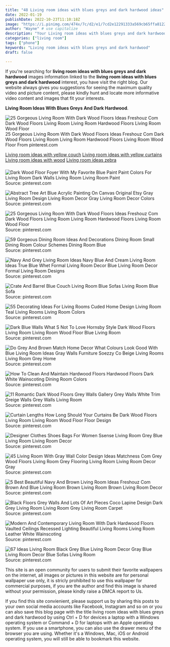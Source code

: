 ```yaml
---
title: "48 Living room ideas with blues greys and dark hardwood ideas"
date: 2022-01-19
publishDate: 2022-10-23T11:10:18Z
image: "https://i.pinimg.com/474x/7c/d2/e1/7cd2e12291333a569cb65ffa8122d0c7.jpg"
author: "Wayne" # use capitalize
description: "Your Living room ideas with blues greys and dark hardwood images are ready. Living room ideas with blues greys and dark hardwood are a topic that is being searched for and liked by netizens today. You can Find and Download the Living room ideas with blues greys and dark hardwood files here. Download all free photos."
categories: ["living room"]
tags: ["phone"]
keywords: "Living room ideas with blues greys and dark hardwood"
draft: false

---
```


If you're searching for **living room ideas with blues greys and dark hardwood** images information linked to the **living room ideas with blues greys and dark hardwood** interest, you have visit the right  blog.  Our website always  gives you  suggestions  for seeing  the maximum  quality video and picture  content, please kindly hunt and locate more informative video content and images  that fit your interests.

**Living Room Ideas With Blues Greys And Dark Hardwood**. 

![25 Gorgeous Living Room With Dark Wood Floors Ideas Freshouz Com Dark Wood Floors Living Room Living Room Hardwood Floors Living Room Wood Floor](https://i.pinimg.com/originals/c4/83/fa/c483fae7b9a79be4a1bea5be79fb28a2.jpg "25 Gorgeous Living Room With Dark Wood Floors Ideas Freshouz Com Dark Wood Floors Living Room Living Room Hardwood Floors Living Room Wood Floor")
25 Gorgeous Living Room With Dark Wood Floors Ideas Freshouz Com Dark Wood Floors Living Room Living Room Hardwood Floors Living Room Wood Floor From pinterest.com

[Living room ideas with yellow couch](/living-room-ideas-with-yellow-couch/)
[Living room ideas with yellow curtains](/living-room-ideas-with-yellow-curtains/)
[Living room ideas with wood](/living-room-ideas-with-wood/)
[Living room ideas zebra](/living-room-ideas-zebra/)



### 

 


![Dark Wood Floor Foyer With My Favorite Blue Paint Paint Colors For Living Room Dark Walls Living Room Living Room Paint](https://i.pinimg.com/originals/36/99/11/369911a9c22159da41d9021c41ec686f.jpg "Dark Wood Floor Foyer With My Favorite Blue Paint Paint Colors For Living Room Dark Walls Living Room Living Room Paint")
Source: pinterest.com

 

![Abstract Tree Art Blue Acrylic Painting On Canvas Original Etsy Gray Living Room Design Living Room Decor Gray Living Room Decor Colors](https://i.pinimg.com/564x/fc/34/b3/fc34b30c9fbce3c1e1073feff4b4f318.jpg "Abstract Tree Art Blue Acrylic Painting On Canvas Original Etsy Gray Living Room Design Living Room Decor Gray Living Room Decor Colors")
Source: pinterest.com

 

![25 Gorgeous Living Room With Dark Wood Floors Ideas Freshouz Com Dark Wood Floors Living Room Living Room Hardwood Floors Living Room Wood Floor](https://i.pinimg.com/originals/c4/83/fa/c483fae7b9a79be4a1bea5be79fb28a2.jpg "25 Gorgeous Living Room With Dark Wood Floors Ideas Freshouz Com Dark Wood Floors Living Room Living Room Hardwood Floors Living Room Wood Floor")
Source: pinterest.com

 

![59 Gorgeous Dining Room Ideas And Decorations Dining Room Small Dining Room Colour Schemes Dining Room Blue](https://i.pinimg.com/originals/1a/06/12/1a061203c62957d8cb13c2c24365732a.jpg "59 Gorgeous Dining Room Ideas And Decorations Dining Room Small Dining Room Colour Schemes Dining Room Blue")
Source: pinterest.com

 

![Navy And Grey Living Room Ideas Navy Blue And Cream Living Room Ideas True Blue Whet Formal Living Room Decor Blue Living Room Decor Formal Living Room Designs](https://i.pinimg.com/474x/7e/f6/34/7ef6349f7bbe390dfb7e107911c25e12.jpg "Navy And Grey Living Room Ideas Navy Blue And Cream Living Room Ideas True Blue Whet Formal Living Room Decor Blue Living Room Decor Formal Living Room Designs")
Source: pinterest.com

 

![Crate And Barrel Blue Couch Living Room Blue Sofas Living Room Blue Sofa](https://i.pinimg.com/originals/1c/cb/fc/1ccbfc06f0e83a1017cfdcfd7a9b7fb6.jpg "Crate And Barrel Blue Couch Living Room Blue Sofas Living Room Blue Sofa")
Source: pinterest.com

 

![55 Decorating Ideas For Living Rooms Cuded Home Design Living Room Teal Living Rooms Living Room Colors](https://i.pinimg.com/originals/ef/96/18/ef96182d4a7d5fe0ad77362da345e8dd.jpg "55 Decorating Ideas For Living Rooms Cuded Home Design Living Room Teal Living Rooms Living Room Colors")
Source: pinterest.com

 

![Dark Blue Walls What S Not To Love Hornsby Style Dark Wood Floors Living Room Living Room Wood Floor Blue Living Room](https://i.pinimg.com/originals/ea/47/33/ea4733c10106b622e04d64ac1e924043.jpg "Dark Blue Walls What S Not To Love Hornsby Style Dark Wood Floors Living Room Living Room Wood Floor Blue Living Room")
Source: pinterest.com

 

![Do Grey And Brown Match Home Decor What Colours Look Good With Blue Living Room Ideas Gray Walls Furniture Soezzy Co Beige Living Rooms Living Room Grey Home](https://i.pinimg.com/originals/ca/5d/da/ca5dda0f0c397116ff766ffeb18fcc65.jpg "Do Grey And Brown Match Home Decor What Colours Look Good With Blue Living Room Ideas Gray Walls Furniture Soezzy Co Beige Living Rooms Living Room Grey Home")
Source: pinterest.com

 

![How To Clean And Maintain Hardwood Floors Hardwood Floors Dark White Wainscoting Dining Room Colors](https://i.pinimg.com/originals/53/d5/0a/53d50a939a6727e20d73e8745974c9aa.jpg "How To Clean And Maintain Hardwood Floors Hardwood Floors Dark White Wainscoting Dining Room Colors")
Source: pinterest.com

 

![11 Romantic Dark Wood Floors Grey Walls Gallery Grey Walls White Trim Greige Walls Grey Walls Living Room](https://i.pinimg.com/originals/b6/29/04/b6290440d0e6eb8f086589f9c6a1ed44.jpg "11 Romantic Dark Wood Floors Grey Walls Gallery Grey Walls White Trim Greige Walls Grey Walls Living Room")
Source: pinterest.com

 

![Curtain Lengths How Long Should Your Curtains Be Dark Wood Floors Living Room Living Room Wood Floor Floor Design](https://i.pinimg.com/600x315/f9/07/cd/f907cd7f64deb5a494fb52bcbac43dda.jpg "Curtain Lengths How Long Should Your Curtains Be Dark Wood Floors Living Room Living Room Wood Floor Floor Design")
Source: pinterest.com

 

![Designer Clothes Shoes Bags For Women Ssense Living Room Grey Blue Living Room Living Room Decor](https://i.pinimg.com/originals/c0/6d/77/c06d7795449eb9873af44cfe9781f460.jpg "Designer Clothes Shoes Bags For Women Ssense Living Room Grey Blue Living Room Living Room Decor")
Source: pinterest.com

 

![45 Living Room With Gray Wall Color Design Ideas Matchness Com Grey Wood Floors Living Room Grey Flooring Living Room Living Room Decor Gray](https://i.pinimg.com/originals/eb/20/4a/eb204a6f5615d02cbb028dde01452746.jpg "45 Living Room With Gray Wall Color Design Ideas Matchness Com Grey Wood Floors Living Room Grey Flooring Living Room Living Room Decor Gray")
Source: pinterest.com

 

![5 Best Beautiful Navy And Brown Living Room Ideas Freshouz Com Brown And Blue Living Room Brown Living Room Brown Living Room Decor](https://i.pinimg.com/originals/0d/a2/86/0da2868a107bee292fc624708fe59929.jpg "5 Best Beautiful Navy And Brown Living Room Ideas Freshouz Com Brown And Blue Living Room Brown Living Room Brown Living Room Decor")
Source: pinterest.com

 

![Black Floors Grey Walls And Lots Of Art Pieces Coco Lapine Design Dark Grey Living Room Living Room Grey Living Room Carpet](https://i.pinimg.com/564x/ce/4e/22/ce4e221ee5c8daad2af20b81fbf59fea--black-wood-floors-living-room-living-room-floor.jpg "Black Floors Grey Walls And Lots Of Art Pieces Coco Lapine Design Dark Grey Living Room Living Room Grey Living Room Carpet")
Source: pinterest.com

 

![Modern And Contemporary Living Room With Dark Hardwood Floors Vaulted Ceilings Recessed Lighting Beautiful Living Rooms Living Room Leather White Wainscoting](https://i.pinimg.com/736x/9e/3f/1e/9e3f1eab659d54c4eeeca317ae8bae50.jpg "Modern And Contemporary Living Room With Dark Hardwood Floors Vaulted Ceilings Recessed Lighting Beautiful Living Rooms Living Room Leather White Wainscoting")
Source: pinterest.com

 

![67 Ideas Living Room Black Grey Blue Living Room Decor Gray Blue Living Room Decor Blue Sofas Living Room](https://i.pinimg.com/474x/7c/d2/e1/7cd2e12291333a569cb65ffa8122d0c7.jpg "67 Ideas Living Room Black Grey Blue Living Room Decor Gray Blue Living Room Decor Blue Sofas Living Room")
Source: pinterest.com

 

This site is an open community for users to submit their favorite wallpapers on the internet, all images or pictures in this website are for personal wallpaper use only, it is stricly prohibited to use this wallpaper for commercial purposes, if you are the author and find this image is shared without your permission, please kindly raise a DMCA report to Us.

If you find this site convienient, please support us by sharing this posts to your own social media accounts like Facebook, Instagram and so on or you can also save this blog page with the title living room ideas with blues greys and dark hardwood by using Ctrl + D for devices a laptop with a Windows operating system or Command + D for laptops with an Apple operating system. If you use a smartphone, you can also use the drawer menu of the browser you are using. Whether it's a Windows, Mac, iOS or Android operating system, you will still be able to bookmark this website.
